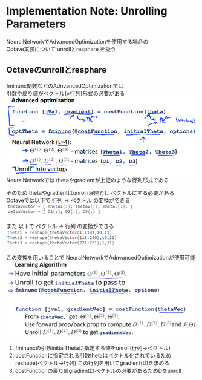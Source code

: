 # Implementation Note: Unrolling Parameters
NeuralNetworkでAdvancedOptimizationを使用する場合の  
Octave実装について unrollとresphare を扱う  

## Octaveのunrollとresphare
fminunc関数などのAdnvancedOptimizationでは  
引数や戻り値がベクトル(≠行列)形式の必要がある  
<img src="../../img/05_04_advanced_optimization_in_neural_network.png" >  
NeuralNetworkでは thetaやgradientが上記のような行列形式である  

そのため thetaやgradientはunroll(展開?)し ベクトルにする必要がある  
Octaveでは以下で 行列 -> ベクトル の変換ができる
<img src="../../img/05_04_matrix_to_vector.png" >  

また 以下で ベクトル -> 行列 の変換ができる  
<img src="../../img/05_04_vector_to_matrix.png" >  

この変換を用いることで NeuralNetworkでAdnvancedOptimizationが使用可能  
<img src="../../img/05_04_learning_algorithm.png" >  
1. fminuncの引数initialThetaに指定する値をunroll(行列->ベクトル)  
1. costFunctionに指定される引数thetaはベクトル化されているため  
  reshape(ベクトル->行列) この行列を用いてgradient(D)を求める  
1. costFunctionの戻り値gradientはベクトルの必要があるためDをunroll  
